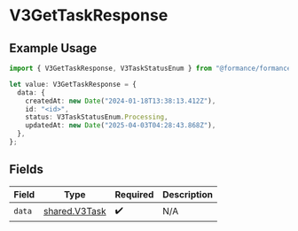 # V3GetTaskResponse

## Example Usage

```typescript
import { V3GetTaskResponse, V3TaskStatusEnum } from "@formance/formance-sdk/sdk/models/shared";

let value: V3GetTaskResponse = {
  data: {
    createdAt: new Date("2024-01-18T13:38:13.412Z"),
    id: "<id>",
    status: V3TaskStatusEnum.Processing,
    updatedAt: new Date("2025-04-03T04:28:43.868Z"),
  },
};
```

## Fields

| Field                                                 | Type                                                  | Required                                              | Description                                           |
| ----------------------------------------------------- | ----------------------------------------------------- | ----------------------------------------------------- | ----------------------------------------------------- |
| `data`                                                | [shared.V3Task](../../../sdk/models/shared/v3task.md) | :heavy_check_mark:                                    | N/A                                                   |